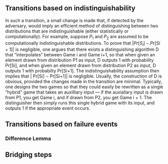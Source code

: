 ## Transitions based on indistinguishability

In such a transition, a small change is made that, if detected by the adversary, would imply an efficient method of distinguishing between two distributions that are indistinguishable (either statistically or computationally). For example, suppose $P_1$ and $P_2$ are assumed to be computationally indistinguishable distributions. To prove that $|Pr[S_i]-Pr[Si+1]|$ is negligible, one argues that there exists a distinguishing algorithm D that “interpolates” between Game i and Game i+1, so that when given an element drawn from distribution P1 as input, D outputs 1 with probability Pr[Si], and when given an element drawn from distribution P2 as input, D outputs 1 with probabilty Pr[Si+1]. The indistinguishability assumption then implies that | Pr[Si] − Pr[Si+1]| is negligible. Usually, the construction of D is obvious, provided the changes made in the transition are minimal. Typically, one designs the two games so that they could easily be rewritten as a single “hybrid” game that takes an auxilliary input — if the auxiallary input is drawn from P1, you get Game i, and if drawn from P2, you get Game i + 1. The distinguisher then simply runs this single hybrid game with its input, and outputs 1 if the appropriate event occurs.


## Transitions based on failure events
### Difference Lemma



## Bridging steps

